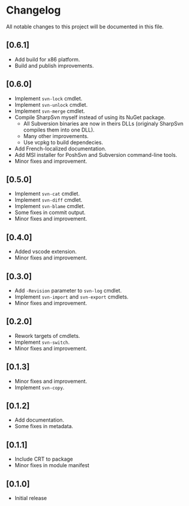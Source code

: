 # Changelog

All notable changes to this project will be documented in this file.

## [0.6.1]

- Add build for x86 platform.
- Build and publish improvements.

## [0.6.0]

- Implement `svn-lock` cmdlet.
- Implement `svn-unlock` cmdlet.
- Implement `svn-merge` cmdlet.
- Compile SharpSvn myself instead of using its NuGet package.
  - All Subversion binaries are now in theirs DLLs (originaly SharpSvn compiles them into one DLL).
  - Many other improvements.
  - Use vcpkg to build dependecies.
- Add French-localized documentation.
- Add MSI installer for PoshSvn and Subversion command-line tools.
- Minor fixes and improvement.

## [0.5.0]

- Implement `svn-cat` cmdlet.
- Implement `svn-diff` cmdlet.
- Implement `svn-blame` cmdlet.
- Some fixes in commit output.
- Minor fixes and improvement.

## [0.4.0]

- Added vscode extension.
- Minor fixes and improvement.

## [0.3.0]

- Add `-Revision` parameter to `svn-log` cmdlet.
- Implement `svn-import` and `svn-export` cmdlets.
- Minor fixes and improvement.

## [0.2.0]

- Rework targets of cmdlets.
- Implement `svn-switch`.
- Minor fixes and improvement.

## [0.1.3]

- Minor fixes and improvement.
- Implement `svn-copy`.

## [0.1.2]

- Add documentation.
- Some fixes in metadata.

## [0.1.1]

- Include CRT to package
- Minor fixes in module manifest

## [0.1.0]

- Initial release
